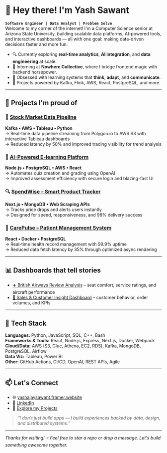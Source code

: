 # 👋 Hey there! I'm Yash Sawant

**`Software Engineer | Data Analyst | Problem Solve`**  
Welcome to my corner of the internet! I'm a Computer Science senior at Arizona State University, building scalable data platforms, AI-powered tools, and interactive dashboards — all with one goal: making data-driven decisions faster and more fun.

- 🔍 Currently exploring **real-time analytics**, **AI integration**, and **data engineering** at scale.
- 🚀 Interning at **Nowhere Collective**, where I bridge frontend magic with backend horsepower.
- 🧠 Obsessed with learning systems that **think**, **adapt**, and **communicate**.
- 🎯 Projects powered by Kafka, Flink, AWS, React, PostgreSQL, and more.

---

## 🔨 Projects I'm proud of

### 🚦 [Stock Market Data Pipeline](https://github.com/YASHSAWANTTT/StockVisualizer)
**Kafka • AWS • Tableau • Python**  
→ Real-time data pipeline streaming from Polygon.io to AWS S3 with interactive Tableau dashboards  
→ Reduced latency by 50% and improved trading visibility for trend analysis

### 💬 [AI-Powered E-learning Platform](https://start-ops.vercel.app/)
**Node.js • PostgreSQL • AWS • React**  
→ Automates quiz creation and grading using OpenAI  
→ Improved assessment efficiency with secure login and blazing-fast UI

### 🔍 [SpendWise – Smart Product Tracker](https://spendwise-xi.vercel.app/)
**Next.js • MongoDB • Web Scraping APIs**  
→ Tracks price drops and alerts users instantly  
→ Designed for speed, responsiveness, and 98% delivery success

### 🏥 [CarePulse – Patient Management System](https://graveyard-two.vercel.app/)
**React • Docker • PostgreSQL**  
→ Real-time health record management with 99.9% uptime  
→ Reduced data fetch latency by 35% through optimized async rendering

---

## 📊 Dashboards that tell stories
- [✈️ British Airways Review Analysis](https://public.tableau.com/shared/MBBP5F84C) – seat comfort, service ratings, and aircraft performance
- [🛒 Sales & Customer Insight Dashboard](https://public.tableau.com/views/Book1_17437090147830/Dashboard1) – customer behavior, order volumes, and KPIs

---

## 🧠 Tech Stack

**Languages:** Python, JavaScript, SQL, C++, Bash  
**Frameworks & Tools:** React, Node.js, Express, Next.js, Docker, Webpack  
**Cloud/Data:** AWS (S3, Glue, Athena, EC2, RDS), Kafka, MongoDB, PostgreSQL, Airflow  
**Data Viz:** Tableau, Power BI  
**Other:** GitHub Actions, CI/CD, OpenAI, REST APIs, Agile

---

## 📫 Let's Connect

- 🌐 [yashajaysawant.framer.website](https://yashajaysawant.framer.website/)
- 🔗 [LinkedIn](https://linkedin.com/in/yash-ajay-sawant)
- 🧠 [Explore my Projects](https://github.com/YASHSAWANTTT)

> *“I don't just build apps — I build experiences backed by data, design, and distributed systems.”*

---

_Thanks for visiting! ⭐ Feel free to star a repo or drop a message. Let's build something awesome together._
